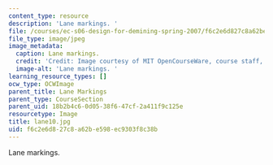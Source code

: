 ```yaml
---
content_type: resource
description: 'Lane markings. '
file: /courses/ec-s06-design-for-demining-spring-2007/f6c2e6d827c8a62be598ec9303f8c38b_lane10.jpg
file_type: image/jpeg
image_metadata:
  caption: Lane markings.
  credit: 'Credit: Image courtesy of MIT OpenCourseWare, course staff, and students.'
  image-alt: 'Lane markings. '
learning_resource_types: []
ocw_type: OCWImage
parent_title: Lane Markings
parent_type: CourseSection
parent_uid: 18b2b4c6-0d05-38f6-47cf-2a411f9c125e
resourcetype: Image
title: lane10.jpg
uid: f6c2e6d8-27c8-a62b-e598-ec9303f8c38b
---
```

Lane markings. 

